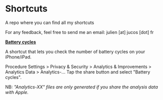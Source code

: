 # Shortcuts
A repo where you can find all my shortcuts

For any feedback, feel free to send me an email: julien [at] jucos [dot] fr


**[Battery cycles](https://www.icloud.com/shortcuts/87e11417918541df9f3c69997318760e)**

A shortcut that lets you check the number of battery cycles on your iPhone/iPad.

Procedure
Settings > Privacy & Security > Analytics & Improvements > Analytics Data > Analytics-...
Tap the share button and select "Battery cycles".

NB: <em>"Analytics-XX" files are only generated if you share the analysis data with Apple.</em>